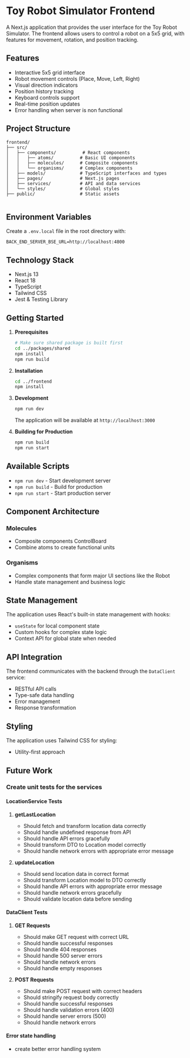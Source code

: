# Toy Robot Simulator Frontend

A Next.js application that provides the user interface for the Toy Robot Simulator. The frontend allows users to control a robot on a 5x5 grid, with features for movement, rotation, and position tracking.

## Features

- Interactive 5x5 grid interface
- Robot movement controls (Place, Move, Left, Right)
- Visual direction indicators
- Position history tracking
- Keyboard controls support
- Real-time position updates
- Error handling when server is non functional

## Project Structure

```
frontend/
├── src/
│   ├── components/          # React components
│   │   ├── atoms/          # Basic UI components
│   │   ├── molecules/      # Composite components
│   │   └── organisms/      # Complex components
│   ├── models/             # TypeScript interfaces and types
│   ├── pages/              # Next.js pages
│   ├── services/           # API and data services
│   └── styles/             # Global styles
├── public/                 # Static assets


```
## Environment Variables

Create a `.env.local` file in the root directory with:
```
BACK_END_SERVER_BSE_URL=http://localhost:4800
```

## Technology Stack

- Next.js 13
- React 18
- TypeScript
- Tailwind CSS
- Jest & Testing Library

## Getting Started

1. **Prerequisites**
   ```bash
   # Make sure shared package is built first
   cd ../packages/shared
   npm install
   npm run build
   ```

2. **Installation**
   ```bash
   cd ../frontend
   npm install
   ```

3. **Development**
   ```bash
   npm run dev
   ```
   The application will be available at `http://localhost:3000`

4. **Building for Production**
   ```bash
   npm run build
   npm run start
   ```

## Available Scripts

- `npm run dev` - Start development server
- `npm run build` - Build for production
- `npm run start` - Start production server

## Component Architecture

### Molecules
- Composite components ControlBoard
- Combine atoms to create functional units

### Organisms
- Complex components that form major UI sections like the Robot
- Handle state management and business logic

## State Management

The application uses React's built-in state management with hooks:
- `useState` for local component state
- Custom hooks for complex state logic
- Context API for global state when needed

## API Integration

The frontend communicates with the backend through the `DataClient` service:
- RESTful API calls
- Type-safe data handling
- Error management
- Response transformation

## Styling

The application uses Tailwind CSS for styling:
- Utility-first approach

## Future Work

### Create unit tests for the services

#### LocationService Tests

1. **getLastLocation**
   - Should fetch and transform location data correctly
   - Should handle undefined response from API
   - Should handle API errors gracefully
   - Should transform DTO to Location model correctly
   - Should handle network errors with appropriate error message

2. **updateLocation**
   - Should send location data in correct format
   - Should transform Location model to DTO correctly
   - Should handle API errors with appropriate error message
   - Should handle network errors gracefully
   - Should validate location data before sending

#### DataClient Tests

1. **GET Requests**
   - Should make GET request with correct URL
   - Should handle successful responses
   - Should handle 404 responses
   - Should handle 500 server errors
   - Should handle network errors
   - Should handle empty responses

2. **POST Requests**
   - Should make POST request with correct headers
   - Should stringify request body correctly
   - Should handle successful responses
   - Should handle validation errors (400)
   - Should handle server errors (500)
   - Should handle network errors

#### Error state handling
   - create better error handling system
